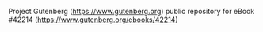 Project Gutenberg (https://www.gutenberg.org) public repository for eBook #42214 (https://www.gutenberg.org/ebooks/42214)
